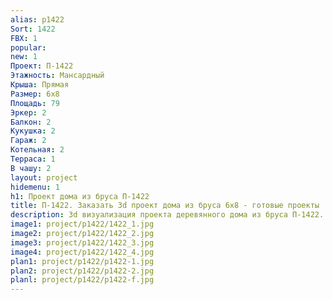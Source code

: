 ```yaml
---
alias: p1422
Sort: 1422
FBX: 1
popular: 
new: 1
Проект: П-1422
Этажность: Мансардный
Крыша: Прямая
Размер: 6х8
Площадь: 79
Эркер: 2
Балкон: 2
Кукушка: 2
Гараж: 2
Котельная: 2
Терраса: 1
В чашу: 2
layout: project
hidemenu: 1
h1: Проект дома из бруса П-1422
title: П-1422. Заказать 3d проект дома из бруса 6х8 - готовые проекты
description: 3d визуализация проекта деревянного дома из бруса П-1422. Площадь 79 м2, размер 6х8. Вы можете внести любые изменения в проект.
image1: project/p1422/1422_1.jpg
image2: project/p1422/1422_2.jpg
image3: project/p1422/1422_3.jpg
image4: project/p1422/1422_4.jpg
plan1: project/p1422/p1422-1.jpg
plan2: project/p1422/p1422-2.jpg
planl: project/p1422/p1422-f.jpg
---
```

